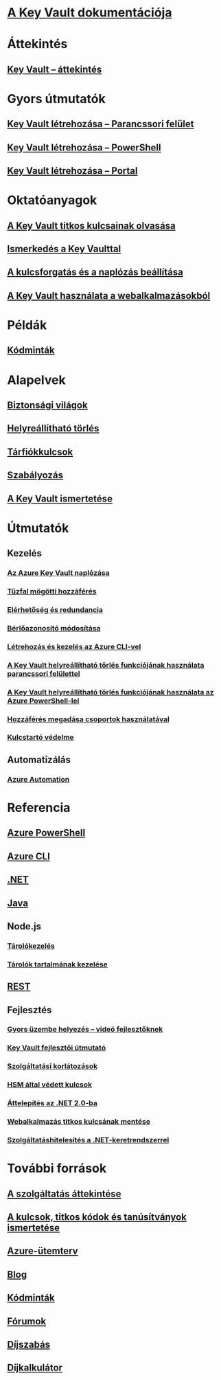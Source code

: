 # [A Key Vault dokumentációja](index.yml)

# Áttekintés
## [Key Vault – áttekintés](key-vault-overview.md)

# Gyors útmutatók
## [Key Vault létrehozása – Parancssori felület](quick-create-cli.md)
## [Key Vault létrehozása – PowerShell](quick-create-powershell.md)
## [Key Vault létrehozása – Portal](quick-create-portal.md)

# Oktatóanyagok
## [A Key Vault titkos kulcsainak olvasása ](tutorial-web-application-keyvault.md)
## [Ismerkedés a Key Vaulttal](key-vault-get-started.md)
## [A kulcsforgatás és a naplózás beállítása](key-vault-key-rotation-log-monitoring.md)
## [A Key Vault használata a webalkalmazásokból](key-vault-use-from-web-application.md)
# Példák
## [Kódminták](https://azure.microsoft.com/resources/samples/?service=key-vault)
# Alapelvek
## [Biztonsági világok](key-vault-ovw-security-worlds.md)
## [Helyreállítható törlés](key-vault-ovw-soft-delete.md)
## [Tárfiókkulcsok](key-vault-ovw-storage-keys.md)
## [Szabályozás](key-vault-ovw-throttling.md)
## [A Key Vault ismertetése](key-vault-whatis.md)

# Útmutatók
## Kezelés
### [Az Azure Key Vault naplózása](key-vault-logging.md)
### [Tűzfal mögötti hozzáférés](key-vault-access-behind-firewall.md)
### [Elérhetőség és redundancia](key-vault-disaster-recovery-guidance.md)
### [Bérlőazonosító módosítása](key-vault-subscription-move-fix.md)
### [Létrehozás és kezelés az Azure CLI-vel](key-vault-manage-with-cli2.md)
### [A Key Vault helyreállítható törlés funkciójának használata parancssori felülettel](key-vault-soft-delete-cli.md)
### [A Key Vault helyreállítható törlés funkciójának használata az Azure PowerShell-lel](key-vault-soft-delete-powershell.md)
### [Hozzáférés megadása csoportok használatával](key-vault-group-permissions-for-apps.md)
### [Kulcstartó védelme](key-vault-secure-your-key-vault.md)

## Automatizálás
### [Azure Automation](automation-manage-key-vault.md)

# Referencia
## [Azure PowerShell](/powershell/module/azurerm.keyvault)
## [Azure CLI](/cli/azure/keyvault)
## [.NET](/dotnet/api/microsoft.azure.keyvault)
## [Java](/java/api/com.microsoft.azure.keyvault)
## Node.js
### [Tárolókezelés](http://azure.github.io/azure-sdk-for-node/azure-arm-keyvault/latest)
### [Tárolók tartalmának kezelése](http://azure.github.io/azure-sdk-for-node/azure-keyvault/latest)
## [REST](/rest/api/keyvault)
## Fejlesztés
### [Gyors üzembe helyezés – videó fejlesztőknek](http://channel9.msdn.com/Blogs/Windows-Azure/Azure-Key-Vault-Developer-Quick-Start)
### [Key Vault fejlesztői útmutató](key-vault-developers-guide.md)
### [Szolgáltatási korlátozások](key-vault-service-limits.md)
### [HSM által védett kulcsok](key-vault-hsm-protected-keys.md)
### [Áttelepítés az .NET 2.0-ba](key-vault-dotnet2api-release-notes.md)
### [Webalkalmazás titkos kulcsának mentése](vs-secure-secret-appsettings.md)
### [Szolgáltatáshitelesítés a .NET-keretrendszerrel](service-to-service-authentication.md)

# További források
## [A szolgáltatás áttekintése](https://azure.microsoft.com/services/key-vault/)
## [A kulcsok, titkos kódok és tanúsítványok ismertetése](https://docs.microsoft.com/rest/api/keyvault/about-keys--secrets-and-certificates)
## [Azure-ütemterv](https://azure.microsoft.com/roadmap/?category=security-identity)
## [Blog](http://blogs.technet.com/b/kv/)
## [Kódminták](https://www.microsoft.com/download/details.aspx?id=45343)
## [Fórumok](https://social.msdn.microsoft.com/forums/azure/home?forum=AzureKeyVault)
## [Díjszabás](https://azure.microsoft.com/pricing/details/key-vault/)
## [Díjkalkulátor](https://azure.microsoft.com/pricing/calculator/)
